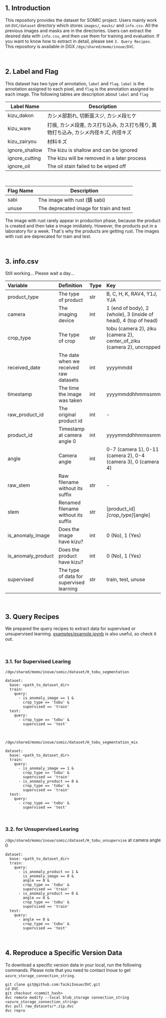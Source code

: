 ## 1. Introduction
This repository provides the dataset for SOMIC project. Users mainly work on `DVC/dataset` directory which stores `images/`, `masks/` and `info.csv`.  All the previous images and masks are in the directories. Users can extract the desired data with `info.csv`, and then use them for training and evaluation. If you want to know how to extract in detail, please see `3. Query Recipes`. This repository is available in DGX `/dgx/shared/momo/inoue/DVC`.

<br>


## 2. Label and Flag
This dataset has two type of annotation, `label` and `flag`. `label` is the annotation assigned to each pixel, and `flag` is the annotation assigned to each image.
The following tables are description about `label` and `flag`


| Label Name     | Description |
| --             | --          |
| kizu_dakon     | カシメ部割れ, 切断面スジ, カシメ段ヒケ |
| kizu_ware      | 打痕, カシメ段差, カス打ち込み, カス打ち残り, 異物打ち込み, カシメ内径キズ, 内径キズ |
| kizu_zairyou   | 材料キズ |
| ignore_shallow | The kizu is shallow and can be ignored |
| ignore_cutting | The kizu will be removed in a later process |
| ignore_oil     | The oil stain failed to be wiped off |

<br>

| Flag Name | Description |
| --        | --          |
| sabi      | The image with rust (錆 sabi) |
| unuse     | The deprecated image for train and test |

The image with rust rarely appear in production phase, because the product is created and then take a image imidiately.
However, the products put in a laboratory for a week. That's why the products are getting rust.
The images with rust are deprecated for train and test.


<br>

## 3. info.csv

Still working... Please wait a day...

| Variable           | Definition                                    | Type | Key |
| :-                 | :-                                            | :-   | :-  |
| product_type       | The type of product                           | str  | B, C, H, K, RAV4, Y1J, YJA |
| camera             | The imaging device                            | int  | 1 (end of body), 2 (whole), 3 (inside of head), 4 (top of head) |
| crop_type          | The type of crop                              | str  | tobu (camera 2), ziku (camera 2), center_of_ziku (camera 2), uncropped |
| received_date      | The date when we received raw datasets        | int  | yyyymmdd |
| timestamp          | The time the image was taken                  | int  | yyyymmddhhmmssmm |
| raw_product_id     | The original product id                       | int  | -   |
| product_id         | Timestamp at camera angle 0                   | int  | yyyymmddhhmmssmm |
| angle              | Camera angle                                  | int  | 0-7 (camera 1), 0-11 (camera 2), 0-4 (camera 3), 0 (camera 4) |
| raw_stem           | Raw filename without its suffix               | str  | -   |
| stem               | Renamed filename without its suffix           | str  | [product_id]_[crop_type]_[angle] |
| is_anomaly_image   | Does the image have kizu?                     | int  | 0 (No), 1 (Yes) |
| is_anomaly_product | Does the product have kizu?                   | int  | 0 (No), 1 (Yes) |
| supervised         | The type of data for supervised learning      | str  | train, test, unuse |

<br>

## 3. Query Recipes
We prepared the query recipes to extract data for supervised or unsupervised learning.
[examples/example.ipynb](https://github.com/TaikiInoue/DVC/blob/master/examples/example.ipynb) is also useful, so check it out.

<br>

### 3.1. for Supervised Learing

`/dgx/shared/momo/inoue/somic/dataset/H_tobu_segmentation`

```
dataset:
  base: <path_to_dataset_dir>
  train:
    query:
      - is_anomaly_image == 1 &
        crop_type == 'tobu' &
        supervised == 'train'
  test:
    query:
      - crop_type == 'tobu' &
        supervised == 'test'
```

<br>

`/dgx/shared/momo/inoue/somic/dataset/H_tobu_segmentation_mix`

```
dataset:
  base: <path_to_dataset_dir>
  train:
    query:
      - is_anomaly_image == 1 &
        crop_type == 'tobu' &
        supervised == 'train'
      - is_anomaly_product == 0 &
        crop_type == 'tobu' &
        supervised == 'train'
  test:
    query:
      - crop_type == 'tobu' &
        supervised == 'test'
```

<br>

### 3.2. for Unsupervised Learing

`/dgx/shared/momo/inoue/somic/dataset/H_tobu_unsupervise` at camera angle 0

```
dataset:
  base: <path_to_dataset_dir>
  train:
    query:
      - is_anomaly_product == 1 &
        is_anomaly_image == 0 &
        angle == 0 &
        crop_type == 'tobu' &
        supervised == 'train'
      - is_anomaly_product == 0 &
        angle == 0 &
        crop_type == 'tobu' &
        supervised == 'train'
  test:
    query:
      - angle == 0 &
        crop_type == 'tobu' &
        supervised == 'test'
```

<br>

## 4. Reproduce a Specific Version Data
To download a specific version data in your local, run the following commands. Please note that you need to contact Inoue to get `azure_storage_connection_string`.


```
git clone git@github.com:TaikiInoue/DVC.git
cd DVC
git checkout <commit_hash>
dvc remote modify --local blob_storage connection_string <azure_storage_connection_string>
dvc pull raw_datasets/*.zip.dvc
dvc repro
```
